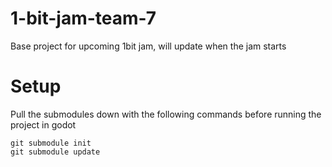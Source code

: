 # 1-bit-jam-team-7
Base project for upcoming 1bit jam, will update when the jam starts

# Setup
Pull the submodules down with the following commands before running the project in godot
```
git submodule init
git submodule update
```
